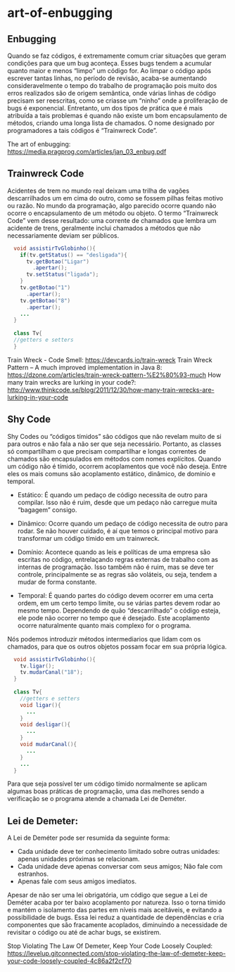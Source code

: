 # art-of-enbugging

## Enbugging
Quando se faz códigos, é extremamente comum criar situações que geram condições para que um bug aconteça. Esses bugs tendem a acumular quanto maior e menos “limpo” um código for. Ao limpar o código após escrever tantas linhas, no período de revisão, acaba-se aumentando consideravelmente o tempo do trabalho de programação pois muito dos erros realizados são de origem semântica, onde várias linhas de código precisam ser reescritas, como se criasse um “ninho” onde a proliferação de bugs é exponencial. Entretanto, um dos tipos de prática que é mais atribuída a tais problemas é quando não existe um bom encapsulamento de métodos, criando uma longa lista de chamados. O nome designado por programadores a tais códigos é “Trainwreck Code”.

The art of enbugging: https://media.pragprog.com/articles/jan_03_enbug.pdf

## Trainwreck Code
Acidentes de trem no mundo real deixam uma trilha de vagões descarrilhados um em cima do outro, como se fossem pilhas feitas motivo ou razão. No mundo da programação, algo parecido ocorre quando não ocorre o encapsulamento de um método ou objeto. O termo “Trainwreck Code” vem desse resultado: uma corrente de chamados que lembra um acidente de trens, geralmente inclui chamados a métodos que não necessariamente deviam ser públicos.
```Java
  void assistirTvGlobinho(){
    if(tv.getStatus() == "desligada"){
      tv.getBotao("Ligar")
        .apertar();
      tv.setStatus("ligada");
    }
    tv.getBotao("1")
      .apertar();
    tv.getBotao("8")
      .apertar();
    ...
  }
  
  class Tv{
  //getters e setters
  }
```
Train Wreck - Code Smell: https://devcards.io/train-wreck
Train Wreck Pattern – A much improved implementation in Java 8: https://dzone.com/articles/train-wreck-pattern-%E2%80%93-much
How many train wrecks are lurking in your code?: http://www.thinkcode.se/blog/2011/12/30/how-many-train-wrecks-are-lurking-in-your-code

## Shy Code
Shy Codes ou “códigos tímidos” são códigos que não revelam muito de si para outros e não fala a não ser que seja necessário. Portanto, as classes só compartilham o que precisam compartilhar e longas correntes de chamados são encapsulados em métodos com nomes explícitos. Quando um código não é tímido, ocorrem acoplamentos que você não deseja. Entre eles os mais comuns são acoplamento estático, dinâmico, de domínio e temporal. 

- Estático:
  É quando um pedaço de código necessita de outro para compilar. Isso não é ruim, desde que um pedaço não carregue muita “bagagem” consigo. 

- Dinâmico:
  Ocorre quando um pedaço de código necessita de outro para rodar. Se não houver cuidado, é aí que temos o principal motivo para transformar um código tímido em um trainwreck.

- Domínio:
  Acontece quando as leis e políticas de uma empresa são escritas no código, entrelaçando regras externas de trabalho com as internas de programação. Isso também não é ruim, mas se deve ter controle, principalmente se as regras são voláteis, ou seja, tendem a mudar de forma constante. 

- Temporal:
  É quando partes do código devem ocorrer em uma certa ordem, em um certo tempo limite, ou se várias partes devem rodar ao mesmo tempo. Dependendo de quão “descarrilhado” o código esteja, ele pode não ocorrer no tempo que é desejado. Este acoplamento ocorre naturalmente quanto mais complexo for o programa.

Nós podemos introduzir métodos intermediarios que lidam com os chamados, para que os outros objetos possam focar em sua própria lógica.
```Java
  void assistirTvGlobinho(){
    tv.ligar();
    tv.mudarCanal("18");
  }
  
  class Tv{
    //getters e setters
    void ligar(){
      ...
    }
    void desligar(){
      ...
    }
    void mudarCanal(){
      ...
    }
    ...
  }
```
Para que seja possível ter um código tímido normalmente se aplicam algumas boas práticas de programação, uma das melhores sendo a verificação se o programa atende a chamada Lei de Deméter.

## Lei de Demeter:
A Lei de Deméter pode ser resumida da seguinte forma:
- Cada unidade deve ter conhecimento limitado sobre outras unidades: apenas unidades próximas se relacionam. 
- Cada unidade deve apenas conversar com seus amigos; Não fale com estranhos. 
- Apenas fale com seus amigos imediatos.

Apesar de não ser uma lei obrigatória, um código que segue a Lei de Deméter acaba por ter baixo acoplamento por natureza. Isso o torna tímido e mantém o isolamento das partes em níveis mais aceitáveis, e evitando a possibilidade de bugs. Essa lei reduz a quantidade de dependências e cria componentes que são fracamente acoplados, diminuindo a necessidade de revisitar o código ou até de achar bugs, se existirem.

Stop Violating The Law Of Demeter, Keep Your Code Loosely Coupled: https://levelup.gitconnected.com/stop-violating-the-law-of-demeter-keep-your-code-loosely-coupled-4c86a2f2cf70
